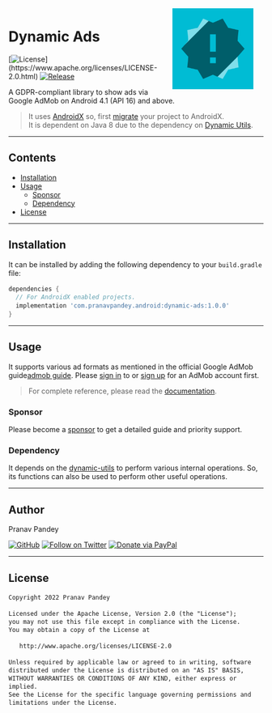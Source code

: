 <img src="./graphics/icon.png" width="160" height="160" align="right" hspace="20">

# Dynamic Ads

[![License](https://img.shields.io/badge/license-Apache%202-4EB1BA.svg?)](https://www.apache.org/licenses/LICENSE-2.0.html)
[![Release](https://img.shields.io/maven-central/v/com.pranavpandey.android/dynamic-ads)](https://search.maven.org/artifact/com.pranavpandey.android/dynamic-ads)

A GDPR-compliant library to show ads via Google AdMob on Android 4.1 (API 16) and above.

> It uses [AndroidX][androidx] so, first [migrate][androidx-migrate] your project to AndroidX.
<br/>It is dependent on Java 8 due to the dependency on [Dynamic Utils][dynamic-utils].

---

## Contents

- [Installation](#installation)
- [Usage](#usage)
  - [Sponsor](#sponsor)
  - [Dependency](#dependency)
- [License](#license)

---

## Installation

It can be installed by adding the following dependency to your `build.gradle` file:

```groovy
dependencies {
  // For AndroidX enabled projects.
  implementation 'com.pranavpandey.android:dynamic-ads:1.0.0'
}
```

---

## Usage

It supports various ad formats as mentioned in the official Google AdMob guide[admob guide].
Please [sign in][admob sign-in] to or [sign up][admob sign-up] for an AdMob account first.

> For complete reference, please read the [documentation][documentation].

### Sponsor

Please become a [sponsor][sponsor] to get a detailed guide and priority support.

### Dependency

It depends on the [dynamic-utils][dynamic-utils] to perform various internal operations. 
So, its functions can also be used to perform other useful operations.

---

## Author

Pranav Pandey

[![GitHub](https://img.shields.io/github/followers/pranavpandey?label=GitHub&style=social)](https://github.com/pranavpandey)
[![Follow on Twitter](https://img.shields.io/twitter/follow/pranavpandeydev?label=Follow&style=social)](https://twitter.com/intent/follow?screen_name=pranavpandeydev)
[![Donate via PayPal](https://img.shields.io/static/v1?label=Donate&message=PayPal&color=blue)](https://paypal.me/pranavpandeydev)

---

## License

    Copyright 2022 Pranav Pandey

    Licensed under the Apache License, Version 2.0 (the "License");
    you may not use this file except in compliance with the License.
    You may obtain a copy of the License at

       http://www.apache.org/licenses/LICENSE-2.0

    Unless required by applicable law or agreed to in writing, software
    distributed under the License is distributed on an "AS IS" BASIS,
    WITHOUT WARRANTIES OR CONDITIONS OF ANY KIND, either express or implied.
    See the License for the specific language governing permissions and
    limitations under the License.


[androidx]: https://developer.android.com/jetpack/androidx
[androidx-migrate]: https://developer.android.com/jetpack/androidx/migrate
[documentation]: https://pranavpandey.github.io/dynamic-ads
[sponsor]: https://github.com/sponsors/pranavpandey
[admob sign-in]: https://admob.google.com/home
[admob sign-up]: https://support.google.com/admob/answer/7356219
[admob guide]: https://developers.google.com/admob/android/quick-start
[dynamic-utils]: https://github.com/pranavpandey/dynamic-utils
[dynamic-support]: https://github.com/pranavpandey/dynamic-support
